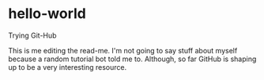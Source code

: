 # hello-world
Trying Git-Hub

This is me editing the read-me.
I'm not going to say stuff about myself because a random tutorial bot told me to.
Although, so far GitHub is shaping up to be a very interesting resource.
